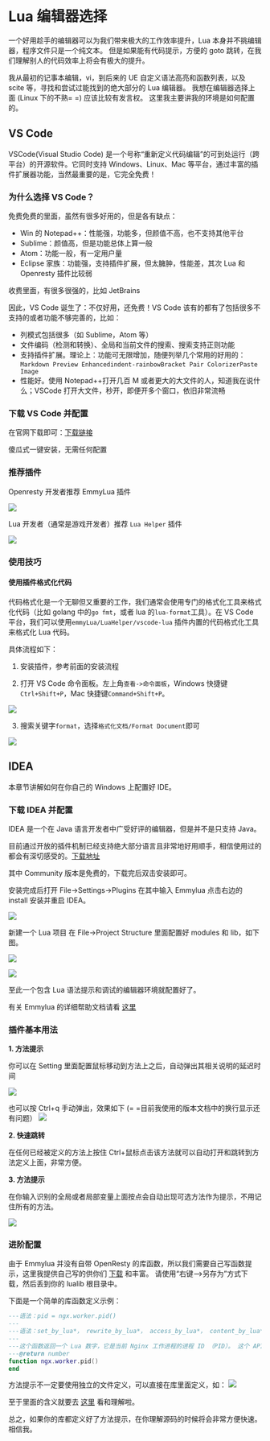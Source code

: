 # Lua 编辑器选择

一个好用趁手的编辑器可以为我们带来极大的工作效率提升，Lua 本身并不挑编辑器，程序文件只是一个纯文本。
但是如果能有代码提示，方便的 goto 跳转，在我们理解别人的代码效率上将会有极大的提升。

我从最初的记事本编辑，vi，到后来的 UE 自定义语法高亮和函数列表，以及 scite 等，寻找和尝试过能找到的绝大部分的 Lua 编辑器。
我想在编辑器选择上面 (Linux 下的不熟= =) 应该比较有发言权。 这里我主要讲我的环境是如何配置的。

## VS Code

VSCode(Visual Studio Code) 是一个号称“重新定义代码编辑”的可到处运行（跨平台）的开源软件。它同时支持 Windows、Linux、Mac 等平台，通过丰富的插件扩展器功能，当然最重要的是，它完全免费！

### 为什么选择 VS Code？

免费免费的里面，虽然有很多好用的，但是各有缺点：

- Win 的 Notepad++：性能强，功能多，但颜值不高，也不支持其他平台 
- Sublime：颜值高，但是功能总体上算一般 
- Atom：功能一般，有一定用户量 
- Eclipse 家族：功能强，支持插件扩展，但太臃肿，性能差，其次 Lua 和 Openresty 插件比较弱

收费里面，有很多很强的，比如 JetBrains

因此，VS Code 诞生了：不仅好用，还免费！VS Code 该有的都有了包括很多不支持的或者功能不够完善的，比如：
- 列模式包括很多（如 Sublime，Atom 等）
- 文件编码（检测和转换）、全局和当前文件的搜索、搜索支持正则功能
- 支持插件扩展。理论上：功能可无限增加，随便列举几个常用的好用的：`Markdown Preview Enhancedindent-rainbowBracket Pair ColorizerPaste Image` 
- 性能好。使用 Notepad++打开几百 M 或者更大的大文件的人，知道我在说什么；VSCode 打开大文件，秒开，即便开多个窗口，依旧非常流畅

### 下载 VS Code 并配置

在官网下载即可：[下载链接](https://code.visualstudio.com/)

傻瓜式一键安装，无需任何配置

### 推荐插件

Openresty 开发者推荐 EmmyLua 插件

![](https://cdn.jsdelivr.net/gh/Miss-you/img/picgo/20201123161917.png)

Lua 开发者（通常是游戏开发者）推荐 `Lua Helper` 插件

![](https://cdn.jsdelivr.net/gh/Miss-you/img/picgo/20201123161837.png)

### 使用技巧

#### 使用插件格式化代码

代码格式化是一个无聊但又重要的工作，我们通常会使用专门的格式化工具来格式化代码（比如 golang 中的`go fmt`，或者 lua 的`lua-format`工具）。在 VS Code 平台，我们可以使用`emmyLua/LuaHelper/vscode-lua` 插件内置的代码格式化工具来格式化 Lua 代码。

具体流程如下：

1. 安装插件，参考前面的安装流程

2. 打开 VS Code 命令面板。左上角`查看->命令面板`，Windows 快捷键`Ctrl+Shift+P`，Mac 快捷键`Command+Shift+P`。

![](https://cdn.jsdelivr.net/gh/Miss-you/img/picgo/企业微信截图_16097447178420.png)

3. 搜索关键字`format`，选择`格式化文档/Format Document`即可

![](https://cdn.jsdelivr.net/gh/Miss-you/img/picgo/企业微信截图_16097447472358.png)

## IDEA

本章节讲解如何在你自己的 Windows 上配置好 IDE。

### 下载 IDEA 并配置

IDEA 是一个在 Java 语言开发者中广受好评的编辑器，但是并不是只支持 Java。

目前通过开放的插件机制已经支持绝大部分语言且非常地好用顺手，相信使用过的都会有深切感受的。[下载地址](https://www.jetbrains.com/idea/download/#section=windows)

其中 Community 版本是免费的，下载完后双击安装即可。

安装完成后打开 File->Settings->Plugins 在其中输入 Emmylua 点击右边的 install 安装并重启 IDEA。

![](../images/installplugins.png)

新建一个 Lua 项目
在 File->Project Structure 里面配置好 modules 和 lib，如下图。

![](../images/lua_settingmodules.png)

![](../images/lua_importlib.png)

至此一个包含 Lua 语法提示和调试的编辑器环境就配置好了。

有关 Emmylua 的详细帮助文档请看 [这里](https://emmylua.github.io/zh_CN/)

### 插件基本用法
**1. 方法提示**

你可以在 Setting 里面配置鼠标移动到方法上之后，自动弹出其相关说明的延迟时间

![](../images/lua_quickdoc.png)

也可以按 Ctrl+q 手动弹出，效果如下 (= =目前我使用的版本文档中的换行显示还有问题）
![](../images/lua_quickdocui.png)

**2. 快速跳转**

在任何已经被定义的方法上按住 Ctrl+鼠标点击该方法就可以自动打开和跳转到方法定义上面，非常方便。

**3. 方法提示**

在你输入识别的全局或者局部变量上面按点会自动出现可选方法作为提示，不用记住所有的方法。

![](../images/lua_autofunc.png)

### 进阶配置
由于 Emmylua 并没有自带 OpenResty 的库函数，所以我们需要自己写函数提示，这里我提供自己写的供你们 [下载](/codes/emmylua_ngx.lua) 和丰富。 请使用“右键-->另存为”方式下载，然后丢到你的 lualib 根目录中。

下面是一个简单的库函数定义示例：

```lua
---语法：pid = ngx.worker.pid()
---
---语法：set_by_lua*， rewrite_by_lua*， access_by_lua*， content_by_lua*， header_filter_by_lua*， body_filter_by_lua*， log_by_lua*， ngx.timer.*， init_by_lua*， init_worker_by_lua*
---
---这个函数返回一个 Lua 数字，它是当前 Nginx 工作进程的进程 ID （PID）。 这个 API 比 ngx.var.pid 更有效，ngx.var.VARIABLE API 不能使用的地方（例如 init_worker_by_lua），该 API 是可以的。
---@return number
function ngx.worker.pid()
end
```

方法提示不一定要使用独立的文件定义，可以直接在库里面定义，如：
![](../images/lua_func.png)

至于里面的含义就要去 [这里](https://emmylua.github.io/zh_CN/) 看和理解啦。

总之，如果你的库都定义好了方法提示，在你理解源码的时候将会非常方便快速。 相信我。
